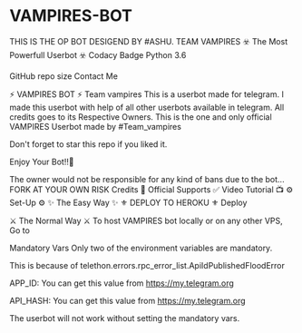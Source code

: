 # VAMPIRES-BOT
THIS IS THE OP BOT DESIGEND BY #ASHU. TEAM VAMPIRES
☣️ The Most Powerfull Userbot ☣️
Codacy Badge Python 3.6

GitHub repo size Contact Me

⚡ VAMPIRES BOT ⚡
Team vampires
This is a userbot made for telegram. I made this userbot with help of all other userbots available in telegram. All credits goes to its Respective Owners.
This is the one and only official VAMPIRES Userbot made by #Team_vampires

Don't forget to star this repo if you liked it.

Enjoy Your Bot!!💝



The owner would not be responsible for any kind of bans due to the bot...
FORK AT YOUR OWN RISK
Credits 🏅
Official Supports ✅
Video Tutorial 📺
⚙️ Set-Up ⚙️
✨ The Easy Way ✨
⚜️ DEPLOY TO HEROKU ⚜️
Deploy

⚔️ The Normal Way ⚔️
To host VAMPIRES bot locally or on any other VPS, Go to

Mandatory Vars
Only two of the environment variables are mandatory.

This is because of telethon.errors.rpc_error_list.ApiIdPublishedFloodError

APP_ID: You can get this value from https://my.telegram.org

API_HASH: You can get this value from https://my.telegram.org

The userbot will not work without setting the mandatory vars.
